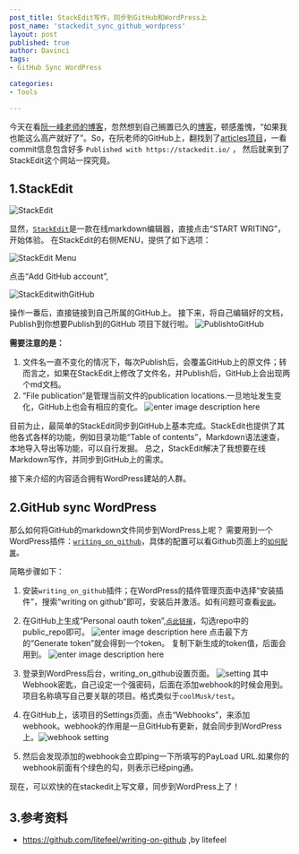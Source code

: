 ```yaml
---
post_title: StackEdit写作，同步到GitHub和WordPress上
post_name: 'stackedit_sync_github_wordpress'
layout: post
published: true
author: Davinci
tags:
- GitHub Sync WordPress

categories:
- Tools

---
```


今天在看[阮一峰老师的博客](http://www.ruanyifeng.com/blog/)，忽然想到自己搁置已久的[博客](www.233lab.com)，顿感羞愧，“如果我也能这么高产就好了”。So，在阮老师的GitHub上，翻找到了[articles项目](https://github.com/ruanyf/articles)，一看commit信息包含好多 `Published with https://stackedit.io/`  ，
然后就来到了StackEdit这个网站一探究竟。

##  1.StackEdit

![StackEdit](http://www.233lab.com/wp-content/uploads/2018/02/stackedit-logo.png)

显然，[`StackEdit`](https://stackedit.io/)是一款在线markdown编辑器，直接点击“START WRITING”，开始体验。
在StackEdit的右侧MENU，提供了如下选项：  

![StackEdit Menu](http://www.233lab.com/wp-content/uploads/2018/02/StackEdit_menu.jpg)

点击“Add GitHub account”,

![StackEditwithGitHub](http://www.233lab.com/wp-content/uploads/2018/02/stackedit_github.jpg)
  
操作一番后，直接链接到自己所属的GitHub上。
接下来，将自己编辑好的文档，Publish到你想要Publish到的GitHub 项目下就行啦。
![PublishtoGitHub](http://www.233lab.com/wp-content/uploads/2018/02/publishtogithub.jpg)

**需要注意的是：**

 1. 文件名一直不变化的情况下，每次Publish后，会覆盖GitHub上的原文件；转而言之，如果在StackEdit上修改了文件名，并Publish后，GitHub上会出现两个md文档。
 2. “File publication”是管理当前文件的publication locations.一旦地址发生变化，GitHub上也会有相应的变化。
![enter image description here](http://www.233lab.com/wp-content/uploads/2018/02/publication_location.jpg)

目前为止，最简单的StackEdit同步到GitHub上基本完成。StackEdit也提供了其他各式各样的功能，例如目录功能“Table of contents”，Markdown语法速查，本地导入导出等功能，可以自行发掘。
总之，StackEdit解决了我想要在线Markdown写作，并同步到GitHub上的需求。

接下来介绍的内容适合拥有WordPress建站的人群。



## 2.GitHub sync WordPress

那么如何将GitHub的markdown文件同步到WordPress上呢？
需要用到一个WordPress插件：[`writing_on_github`](https://github.com/litefeel/writing-on-github)，具体的配置可以看Github页面上的[`如何配置`](https://github.com/litefeel/writing-on-github#configuring-the-plugin)。

简略步骤如下：
 1. 安装`writing_on_github`插件；在WordPress的插件管理页面中选择“安装插件”，搜索“writing on github”即可，安装后并激活。如有问题可查看[`安装`](https://github.com/litefeel/writing-on-github#installation)。
 2. 在GitHub上生成“Personal oauth token”,[`点此链接`](https://github.com/settings/tokens/new)，勾选repo中的public_repo即可。
![enter image description here](http://www.233lab.com/wp-content/uploads/2018/02/oauth_token.png)
 点击最下方的“Generate token”就会得到一个token。
 复制下新生成的token值，后面会用到。
 ![enter image description here](http://www.233lab.com/wp-content/uploads/2018/02/token.png)
 
 
 3. 登录到WordPress后台，writing_on_github设置页面。
   ![setting](http://www.233lab.com/wp-content/uploads/2018/02/WordPress-setting.png)
   其中 Webhook密匙，自己设定一个强密码，后面在添加webhook的时候会用到。
   项目名称填写自己要关联的项目。格式类似于`coolMusk/test`。
   
 4. 在GitHub上，该项目的Settings页面，点击“Webhooks”，来添加webhook。webhook的作用是一旦GitHub有更新，就会同步到WordPress上。![webhook setting](http://www.233lab.com/wp-content/uploads/2018/02/webhooksetting.png)
 5. 然后会发现添加的webhook会立即ping一下所填写的PayLoad URL.如果你的webhook前面有个绿色的勾，则表示已经ping通。

现在，可以欢快的在stackedit上写文章，同步到WordPress上了！


## 3.参考资料

 - https://github.com/litefeel/writing-on-github ,by litefeel

